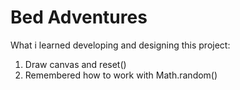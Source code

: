 # Bed Adventures

What i learned developing and designing this project:

1. Draw canvas and reset()
2. Remembered how to work with Math.random()
